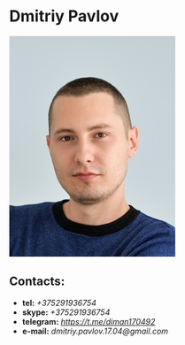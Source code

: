 # Dmitriy Pavlov

![My photo](img/avatar.jpg)

## Contacts:

- **tel:** _+375291936754_
- **skype:** _+375291936754_
- **telegram:** _https://t.me/diman170492_
- **e-mail:** _dmitriy.pavlov.17.04@gmail.com_
